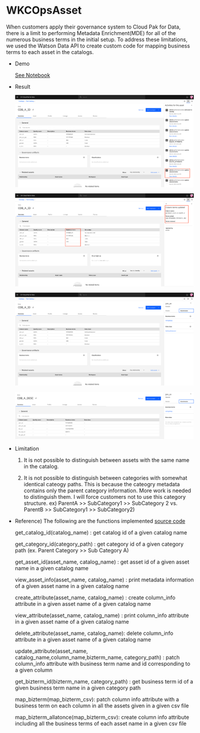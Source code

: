 # WKCOpsAsset

When customers apply their governance system to Cloud Pak for Data, there is a limit to performing Metadata Enrichment(MDE) for all of the numerous business terms in the initial setup. To address these limitations, we used the Watson Data API to create custom code for mapping business terms to each asset in the catalogs.
    
- Demo

    [See Notebook](./assets/data_asset/test_class_TypeA.ipynb)
    
- Result

    ![image1](./assets/docs/term_map_activity.png)
  
    ![image2](./assets/docs/term_map_activity_detail.png)
  
    ![image3](./assets/docs/term_map_res1.png)
  
    ![image4](./assets/docs/term_map_res2.png)
  
- Limitation
    1. It is not possible to distinguish between assets with the same name in the catalog.
    
    2. It is not possible to distinguish between categories with somewhat identical cateogy paths. This is because the cateogry metadata contains only the parent category information. More work is needed to distinguish them. I will force customers not to use this category structure. ex) ParentA >> SubCategory1 >> SubCategory 2 vs. ParentB >> SubCategory1 >> SubCategory2) 
    

- Reference) The following are the functions implemented [source code](./assets/data_asset/wkcapi_v1.py)

    get_catalog_id(catalog_name) : get catalog id of a given catalog name
    
    get_category_id(category_path) : get category id of a given category path (ex. Parent Category >> Sub Category A)
    
    get_asset_id(asset_name, catalog_name) : get asset id of a given asset name in a given catalog name
    
    view_asset_info(asset_name, catalog_name) : print metadata information of a given asset name in a given catalog name
    
    create_attribute(asset_name, catalog_name) : create column_info attribute in a given asset name of a given catalog name 
    
    view_attribute(asset_name, catalog_name) : print column_info attribute in a given asset name of a given catalog name
    
    delete_attribute(asset_name, catalog_name): delete column_info attribute in a given asset name of a given catalog name
    
    update_attribute(asset_name, catalog_name,column_name,bizterm_name, category_path) : patch column_info attribute with business term name and id corresponding to a given column
    
    get_bizterm_id(bizterm_name, category_path) : get business term id of a given business term name in a given category path 
    
    map_bizterm(map_bizterm_csv): patch column info attribute with a business term on each column in all the assets given in a given csv file
    
    map_bizterm_allatonce(map_bizterm_csv): create column info attribute including all the business terms of each asset name in a given csv file